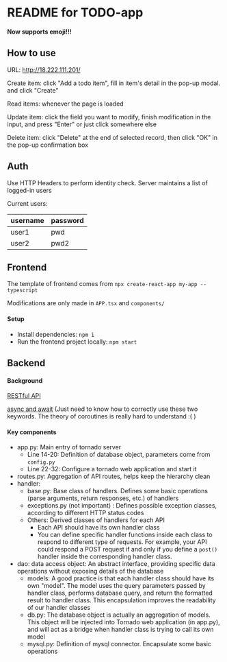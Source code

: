 # README for TODO-app

**Now supports emoji!!!**

## How to use

URL: http://18.222.111.201/

Create item: click "Add a todo item", fill in item's detail in the pop-up modal. and click "Create"

Read items: whenever the page is loaded

Update item: click the field you want to modify, finish modification in the input, and press "Enter" or just click somewhere else

Delete item: click "Delete" at the end of selected record, then click "OK" in the pop-up confirmation box

## Auth

Use HTTP Headers to perform identity check. Server maintains a list of logged-in users

Current users:

| username | password |
| -------- | -------- |
| user1    | pwd      |
| user2    | pwd2     |



## Frontend

The template of frontend comes from `npx create-react-app my-app --typescript`

Modifications are only made in `APP.tsx` and `components/`

#### Setup

- Install dependencies: `npm i`
- Run the frontend project locally: `npm start`

## Backend

#### Background

[RESTful API](https://en.wikipedia.org/wiki/Representational_state_transfer#Applied_to_Web_services)

[async and await](https://docs.python.org/3/library/asyncio-task.html) (Just need to know how to correctly use these two keywords. The theory of coroutines is really hard to understand :( )

#### Key components

- app.py: Main entry of tornado server
  - Line 14-20: Definition of database object, parameters come from `config.py`
  - Line 22-32: Configure a tornado web application and start it
- routes.py: Aggregation of API routes, helps keep the hierarchy clean
- handler:
  - base.py: Base class of handlers. Defines some basic operations (parse arguments, return responses, etc.) of handlers
  - exceptions.py (not important) : Defines possible exception classes, according to different HTTP status codes
  - Others: Derived classes of handlers for each API
    - Each API should have its own handler class
    - You can define specific handler functions inside each class to respond to different type of requests. For example, your API could respond a POST request if and only if you define a `post()` handler inside the corresponding handler class. 
- dao: data access object: An abstract interface, providing specific data operations without exposing details of the database
  - models: A good practice is that each handler class should have its own "model". The model uses the query parameters passed by handler class, performs database query, and return the formatted result to handler class. This encapsulation improves the readability of our handler classes
  - db.py: The database object is actually an aggregation of models. This object will be injected into Tornado web application (in app.py), and will act as a bridge when handler class is trying to call its own model
  - mysql.py: Definition of mysql connector. Encapsulate some basic operations